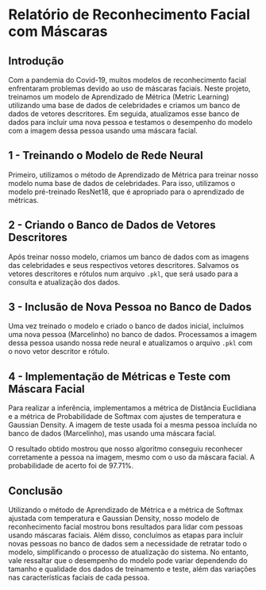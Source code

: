 # Relatório de Reconhecimento Facial com Máscaras

## Introdução
Com a pandemia do Covid-19, muitos modelos de reconhecimento facial enfrentaram problemas devido ao uso de máscaras faciais. Neste projeto, treinamos um modelo de Aprendizado de Métrica (Metric Learning) utilizando uma base de dados de celebridades e criamos um banco de dados de vetores descritores. Em seguida, atualizamos esse banco de dados para incluir uma nova pessoa e testamos o desempenho do modelo com a imagem dessa pessoa usando uma máscara facial.

## 1 - Treinando o Modelo de Rede Neural
Primeiro, utilizamos o método de Aprendizado de Métrica para treinar nosso modelo numa base de dados de celebridades. Para isso, utilizamos o modelo pré-treinado ResNet18, que é apropriado para o aprendizado de métricas.

## 2 - Criando o Banco de Dados de Vetores Descritores
Após treinar nosso modelo, criamos um banco de dados com as imagens das celebridades e seus respectivos vetores descritores. Salvamos os vetores descritores e rótulos num arquivo `.pkl`, que será usado para a consulta e atualização dos dados.

## 3 - Inclusão de Nova Pessoa no Banco de Dados
Uma vez treinado o modelo e criado o banco de dados inicial, incluímos uma nova pessoa (Marcelinho) no banco de dados. Processamos a imagem dessa pessoa usando nossa rede neural e atualizamos o arquivo `.pkl` com o novo vetor descritor e rótulo.

## 4 - Implementação de Métricas e Teste com Máscara Facial
Para realizar a inferência, implementamos a métrica de Distância Euclidiana e a métrica de Probabilidade de Softmax com ajustes de temperatura e Gaussian Density. A imagem de teste usada foi a mesma pessoa incluída no banco de dados (Marcelinho), mas usando uma máscara facial.

O resultado obtido mostrou que nosso algoritmo conseguiu reconhecer corretamente a pessoa na imagem, mesmo com o uso da máscara facial. A probabilidade de acerto foi de 97.71%.

## Conclusão
Utilizando o método de Aprendizado de Métrica e a métrica de Softmax ajustada com temperatura e Gaussian Density, nosso modelo de reconhecimento facial mostrou bons resultados para lidar com pessoas usando máscaras faciais. Além disso, concluímos as etapas para incluir novas pessoas no banco de dados sem a necessidade de retratar todo o modelo, simplificando o processo de atualização do sistema. No entanto, vale ressaltar que o desempenho do modelo pode variar dependendo do tamanho e qualidade dos dados de treinamento e teste, além das variações nas características faciais de cada pessoa.
